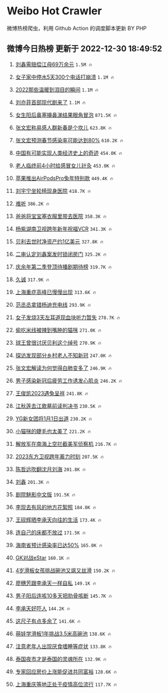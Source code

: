 # Weibo Hot Crawler 



微博热榜爬虫，利用 Github Action 的调度脚本更新 BY PHP 


## 微博今日热榜 更新于 2022-12-30 18:49:52 
1. [刘鑫需赔偿江母69万余元](https://s.weibo.com/weibo?q=%23%E5%88%98%E9%91%AB%E9%9C%80%E8%B5%94%E5%81%BF%E6%B1%9F%E6%AF%8D69%E4%B8%87%E4%BD%99%E5%85%83%23&t=31&band_rank=1&Refer=top) `1.5M 🔥` 

1. [女子家中停水5天300个电话打崩溃](https://s.weibo.com/weibo?q=%23%E5%A5%B3%E5%AD%90%E5%AE%B6%E4%B8%AD%E5%81%9C%E6%B0%B45%E5%A4%A9300%E4%B8%AA%E7%94%B5%E8%AF%9D%E6%89%93%E5%B4%A9%E6%BA%83%23&t=31&band_rank=2&Refer=top) `1.1M 🔥` 

1. [2022那些温暖到泪目的瞬间](https://s.weibo.com/weibo?q=%232022%E9%82%A3%E4%BA%9B%E6%B8%A9%E6%9A%96%E5%88%B0%E6%B3%AA%E7%9B%AE%E7%9A%84%E7%9E%AC%E9%97%B4%23&t=31&band_rank=3&Refer=top) `1.1M 🔥` 

1. [刘亦菲首部现代剧来了](https://s.weibo.com/weibo?q=%23%E5%88%98%E4%BA%A6%E8%8F%B2%E9%A6%96%E9%83%A8%E7%8E%B0%E4%BB%A3%E5%89%A7%E6%9D%A5%E4%BA%86%23&t=31&band_rank=4&Refer=top) `1.1M 🔥` 

1. [女生阳后鼻塞擤鼻涕结果眼角冒泡](https://s.weibo.com/weibo?q=%23%E5%A5%B3%E7%94%9F%E9%98%B3%E5%90%8E%E9%BC%BB%E5%A1%9E%E6%93%A4%E9%BC%BB%E6%B6%95%E7%BB%93%E6%9E%9C%E7%9C%BC%E8%A7%92%E5%86%92%E6%B3%A1%23&t=31&band_rank=5&Refer=top) `871.5K 🔥` 

1. [张文宏称易感人群新春是个坎儿](https://s.weibo.com/weibo?q=%23%E5%BC%A0%E6%96%87%E5%AE%8F%E7%A7%B0%E6%98%93%E6%84%9F%E4%BA%BA%E7%BE%A4%E6%96%B0%E6%98%A5%E6%98%AF%E4%B8%AA%E5%9D%8E%E5%84%BF%23&t=31&band_rank=6&Refer=top) `623.8K 🔥` 

1. [张文宏预测春节感染率可能达到80%](https://s.weibo.com/weibo?q=%23%E5%BC%A0%E6%96%87%E5%AE%8F%E9%A2%84%E6%B5%8B%E6%98%A5%E8%8A%82%E6%84%9F%E6%9F%93%E7%8E%87%E5%8F%AF%E8%83%BD%E8%BE%BE%E5%88%B080%25%23&t=31&band_rank=7&Refer=top) `610.2K 🔥` 

1. [中国有可能实现人类经济史上的奇迹](https://s.weibo.com/weibo?q=%23%E4%B8%AD%E5%9B%BD%E6%9C%89%E5%8F%AF%E8%83%BD%E5%AE%9E%E7%8E%B0%E4%BA%BA%E7%B1%BB%E7%BB%8F%E6%B5%8E%E5%8F%B2%E4%B8%8A%E7%9A%84%E5%A5%87%E8%BF%B9%23&t=31&band_rank=8&Refer=top) `454.0K 🔥` 

1. [老人临终前4小时给感冒女儿针灸](https://s.weibo.com/weibo?q=%23%E8%80%81%E4%BA%BA%E4%B8%B4%E7%BB%88%E5%89%8D4%E5%B0%8F%E6%97%B6%E7%BB%99%E6%84%9F%E5%86%92%E5%A5%B3%E5%84%BF%E9%92%88%E7%81%B8%23&t=31&band_rank=9&Refer=top) `453.0K 🔥` 

1. [苹果推出AirPodsPro兔年特别款](https://s.weibo.com/weibo?q=%23%E8%8B%B9%E6%9E%9C%E6%8E%A8%E5%87%BAAirPodsPro%E5%85%94%E5%B9%B4%E7%89%B9%E5%88%AB%E6%AC%BE%23&t=31&band_rank=10&Refer=top) `449.4K 🔥` 

1. [刘宇宁坐轮椅现身医院](https://s.weibo.com/weibo?q=%23%E5%88%98%E5%AE%87%E5%AE%81%E5%9D%90%E8%BD%AE%E6%A4%85%E7%8E%B0%E8%BA%AB%E5%8C%BB%E9%99%A2%23&t=31&band_rank=11&Refer=top) `418.7K 🔥` 

1. [难听](https://s.weibo.com/weibo?q=%E9%9A%BE%E5%90%AC&t=31&band_rank=12&Refer=top) `386.2K 🔥` 

1. [爸爸将宝宝塞衣服里带去医院](https://s.weibo.com/weibo?q=%23%E7%88%B8%E7%88%B8%E5%B0%86%E5%AE%9D%E5%AE%9D%E5%A1%9E%E8%A1%A3%E6%9C%8D%E9%87%8C%E5%B8%A6%E5%8E%BB%E5%8C%BB%E9%99%A2%23&t=31&band_rank=13&Refer=top) `358.3K 🔥` 

1. [杨紫湖南卫视跨年新年祝福VCR](https://s.weibo.com/weibo?q=%23%E6%9D%A8%E7%B4%AB%E6%B9%96%E5%8D%97%E5%8D%AB%E8%A7%86%E8%B7%A8%E5%B9%B4%E6%96%B0%E5%B9%B4%E7%A5%9D%E7%A6%8FVCR%23&t=31&band_rank=14&Refer=top) `341.3K 🔥` 

1. [贝利去世时净资产约1亿美元](https://s.weibo.com/weibo?q=%23%E8%B4%9D%E5%88%A9%E5%8E%BB%E4%B8%96%E6%97%B6%E5%87%80%E8%B5%84%E4%BA%A7%E7%BA%A61%E4%BA%BF%E7%BE%8E%E5%85%83%23&t=31&band_rank=15&Refer=top) `327.8K 🔥` 

1. [二审认定刘鑫案发时锁闭房门](https://s.weibo.com/weibo?q=%23%E4%BA%8C%E5%AE%A1%E8%AE%A4%E5%AE%9A%E5%88%98%E9%91%AB%E6%A1%88%E5%8F%91%E6%97%B6%E9%94%81%E9%97%AD%E6%88%BF%E9%97%A8%23&t=31&band_rank=16&Refer=top) `325.2K 🔥` 

1. [庆余年第二季登顶待播剧期待榜](https://s.weibo.com/weibo?q=%23%E5%BA%86%E4%BD%99%E5%B9%B4%E7%AC%AC%E4%BA%8C%E5%AD%A3%E7%99%BB%E9%A1%B6%E5%BE%85%E6%92%AD%E5%89%A7%E6%9C%9F%E5%BE%85%E6%A6%9C%23&t=31&band_rank=17&Refer=top) `319.7K 🔥` 

1. [久诚](https://s.weibo.com/weibo?q=%E4%B9%85%E8%AF%9A&t=31&band_rank=18&Refer=top) `317.9K 🔥` 

1. [上海重症高峰已慢慢出现](https://s.weibo.com/weibo?q=%23%E4%B8%8A%E6%B5%B7%E9%87%8D%E7%97%87%E9%AB%98%E5%B3%B0%E5%B7%B2%E6%85%A2%E6%85%A2%E5%87%BA%E7%8E%B0%23&t=31&band_rank=19&Refer=top) `313.6K 🔥` 

1. [范丞丞拿错杨迪充电线](https://s.weibo.com/weibo?q=%23%E8%8C%83%E4%B8%9E%E4%B8%9E%E6%8B%BF%E9%94%99%E6%9D%A8%E8%BF%AA%E5%85%85%E7%94%B5%E7%BA%BF%23&t=31&band_rank=20&Refer=top) `293.9K 🔥` 

1. [女子发烧3天左耳道现血块听力暂失](https://s.weibo.com/weibo?q=%23%E5%A5%B3%E5%AD%90%E5%8F%91%E7%83%A73%E5%A4%A9%E5%B7%A6%E8%80%B3%E9%81%93%E7%8E%B0%E8%A1%80%E5%9D%97%E5%90%AC%E5%8A%9B%E6%9A%82%E5%A4%B1%23&t=31&band_rank=21&Refer=top) `278.7K 🔥` 

1. [偷吃米线被辣到嘴肿的猫咪](https://s.weibo.com/weibo?q=%23%E5%81%B7%E5%90%83%E7%B1%B3%E7%BA%BF%E8%A2%AB%E8%BE%A3%E5%88%B0%E5%98%B4%E8%82%BF%E7%9A%84%E7%8C%AB%E5%92%AA%23&t=31&band_rank=22&Refer=top) `271.0K 🔥` 

1. [球王曾很讨厌贝利这个绰号](https://s.weibo.com/weibo?q=%23%E7%90%83%E7%8E%8B%E6%9B%BE%E5%BE%88%E8%AE%A8%E5%8E%8C%E8%B4%9D%E5%88%A9%E8%BF%99%E4%B8%AA%E7%BB%B0%E5%8F%B7%23&t=31&band_rank=23&Refer=top) `270.9K 🔥` 

1. [探访发现部分乡村老人不知新冠](https://s.weibo.com/weibo?q=%23%E6%8E%A2%E8%AE%BF%E5%8F%91%E7%8E%B0%E9%83%A8%E5%88%86%E4%B9%A1%E6%9D%91%E8%80%81%E4%BA%BA%E4%B8%8D%E7%9F%A5%E6%96%B0%E5%86%A0%23&t=31&band_rank=24&Refer=top) `247.0K 🔥` 

1. [张文宏解读为何觉得白肺变多了](https://s.weibo.com/weibo?q=%23%E5%BC%A0%E6%96%87%E5%AE%8F%E8%A7%A3%E8%AF%BB%E4%B8%BA%E4%BD%95%E8%A7%89%E5%BE%97%E7%99%BD%E8%82%BA%E5%8F%98%E5%A4%9A%E4%BA%86%23&t=31&band_rank=25&Refer=top) `246.9K 🔥` 

1. [男子感染新冠后疲劳工作诱发心肌炎](https://s.weibo.com/weibo?q=%23%E7%94%B7%E5%AD%90%E6%84%9F%E6%9F%93%E6%96%B0%E5%86%A0%E5%90%8E%E7%96%B2%E5%8A%B3%E5%B7%A5%E4%BD%9C%E8%AF%B1%E5%8F%91%E5%BF%83%E8%82%8C%E7%82%8E%23&t=31&band_rank=26&Refer=top) `246.2K 🔥` 

1. [王俊凯2023遇兔呈祥](https://s.weibo.com/weibo?q=%23%E7%8E%8B%E4%BF%8A%E5%87%AF2023%E9%81%87%E5%85%94%E5%91%88%E7%A5%A5%23&t=31&band_rank=27&Refer=top) `241.8K 🔥` 

1. [江秋莲去江歌墓前读判决书](https://s.weibo.com/weibo?q=%23%E6%B1%9F%E7%A7%8B%E8%8E%B2%E5%8E%BB%E6%B1%9F%E6%AD%8C%E5%A2%93%E5%89%8D%E8%AF%BB%E5%88%A4%E5%86%B3%E4%B9%A6%23&t=31&band_rank=28&Refer=top) `230.5K 🔥` 

1. [YG新女团将1月1日出道](https://s.weibo.com/weibo?q=%23YG%E6%96%B0%E5%A5%B3%E5%9B%A2%E5%B0%861%E6%9C%881%E6%97%A5%E5%87%BA%E9%81%93%23&t=31&band_rank=29&Refer=top) `230.2K 🔥` 

1. [小猫咪的睫毛也太美了](https://s.weibo.com/weibo?q=%23%E5%B0%8F%E7%8C%AB%E5%92%AA%E7%9A%84%E7%9D%AB%E6%AF%9B%E4%B9%9F%E5%A4%AA%E7%BE%8E%E4%BA%86%23&t=31&band_rank=30&Refer=top) `221.2K 🔥` 

1. [解放军在南海上空拦截美军侦察机](https://s.weibo.com/weibo?q=%23%E8%A7%A3%E6%94%BE%E5%86%9B%E5%9C%A8%E5%8D%97%E6%B5%B7%E4%B8%8A%E7%A9%BA%E6%8B%A6%E6%88%AA%E7%BE%8E%E5%86%9B%E4%BE%A6%E5%AF%9F%E6%9C%BA%23&t=31&band_rank=31&Refer=top) `216.7K 🔥` 

1. [2023东方卫视跨年蓄力时刻](https://s.weibo.com/weibo?q=%232023%E4%B8%9C%E6%96%B9%E5%8D%AB%E8%A7%86%E8%B7%A8%E5%B9%B4%E8%93%84%E5%8A%9B%E6%97%B6%E5%88%BB%23&t=31&band_rank=32&Refer=top) `207.5K 🔥` 

1. [陈哲远吹翻沈月刘海](https://s.weibo.com/weibo?q=%23%E9%99%88%E5%93%B2%E8%BF%9C%E5%90%B9%E7%BF%BB%E6%B2%88%E6%9C%88%E5%88%98%E6%B5%B7%23&t=31&band_rank=33&Refer=top) `201.8K 🔥` 

1. [刘鑫](https://s.weibo.com/weibo?q=%E5%88%98%E9%91%AB&t=31&band_rank=34&Refer=top) `201.3K 🔥` 

1. [剧院魅影中文版](https://s.weibo.com/weibo?q=%23%E5%89%A7%E9%99%A2%E9%AD%85%E5%BD%B1%E4%B8%AD%E6%96%87%E7%89%88%23&t=31&band_rank=35&Refer=top) `191.5K 🔥` 

1. [李现去有风的地方花絮照](https://s.weibo.com/weibo?q=%23%E6%9D%8E%E7%8E%B0%E5%8E%BB%E6%9C%89%E9%A3%8E%E7%9A%84%E5%9C%B0%E6%96%B9%E8%8A%B1%E7%B5%AE%E7%85%A7%23&t=31&band_rank=36&Refer=top) `184.0K 🔥` 

1. [王砚辉晒李承天向往的生活](https://s.weibo.com/weibo?q=%23%E7%8E%8B%E7%A0%9A%E8%BE%89%E6%99%92%E6%9D%8E%E6%89%BF%E5%A4%A9%E5%90%91%E5%BE%80%E7%9A%84%E7%94%9F%E6%B4%BB%23&t=31&band_rank=37&Refer=top) `173.4K 🔥` 

1. [连自己的床都不放过](https://s.weibo.com/weibo?q=%23%E8%BF%9E%E8%87%AA%E5%B7%B1%E7%9A%84%E5%BA%8A%E9%83%BD%E4%B8%8D%E6%94%BE%E8%BF%87%23&t=31&band_rank=38&Refer=top) `171.5K 🔥` 

1. [海南省预计感染率已达50%](https://s.weibo.com/weibo?q=%23%E6%B5%B7%E5%8D%97%E7%9C%81%E9%A2%84%E8%AE%A1%E6%84%9F%E6%9F%93%E7%8E%87%E5%B7%B2%E8%BE%BE50%25%23&t=31&band_rank=39&Refer=top) `165.0K 🔥` 

1. [GK对战eStar](https://s.weibo.com/weibo?q=%23GK%E5%AF%B9%E6%88%98eStar%23&t=31&band_rank=40&Refer=top) `160.1K 🔥` 

1. [4岁滑板女孩挑战碗池又飒又丝滑](https://s.weibo.com/weibo?q=%234%E5%B2%81%E6%BB%91%E6%9D%BF%E5%A5%B3%E5%AD%A9%E6%8C%91%E6%88%98%E7%A2%97%E6%B1%A0%E5%8F%88%E9%A3%92%E5%8F%88%E4%B8%9D%E6%BB%91%23&t=31&band_rank=41&Refer=top) `150.2K 🔥` 

1. [廖穗芳跟李承天一样自私](https://s.weibo.com/weibo?q=%23%E5%BB%96%E7%A9%97%E8%8A%B3%E8%B7%9F%E6%9D%8E%E6%89%BF%E5%A4%A9%E4%B8%80%E6%A0%B7%E8%87%AA%E7%A7%81%23&t=31&band_rank=42&Refer=top) `149.1K 🔥` 

1. [男子阳后连咳10多天把肋骨咳断](https://s.weibo.com/weibo?q=%23%E7%94%B7%E5%AD%90%E9%98%B3%E5%90%8E%E8%BF%9E%E5%92%B310%E5%A4%9A%E5%A4%A9%E6%8A%8A%E8%82%8B%E9%AA%A8%E5%92%B3%E6%96%AD%23&t=31&band_rank=43&Refer=top) `145.7K 🔥` 

1. [李承天好吓人](https://s.weibo.com/weibo?q=%23%E6%9D%8E%E6%89%BF%E5%A4%A9%E5%A5%BD%E5%90%93%E4%BA%BA%23&t=31&band_rank=44&Refer=top) `144.2K 🔥` 

1. [这尺子有点多余了](https://s.weibo.com/weibo?q=%23%E8%BF%99%E5%B0%BA%E5%AD%90%E6%9C%89%E7%82%B9%E5%A4%9A%E4%BD%99%E4%BA%86%23&t=31&band_rank=45&Refer=top) `141.6K 🔥` 

1. [萌娃学滑板1年挑战3.5米高碗池](https://s.weibo.com/weibo?q=%23%E8%90%8C%E5%A8%83%E5%AD%A6%E6%BB%91%E6%9D%BF1%E5%B9%B4%E6%8C%91%E6%88%983.5%E7%B1%B3%E9%AB%98%E7%A2%97%E6%B1%A0%23&t=31&band_rank=46&Refer=top) `138.6K 🔥` 

1. [注意老年人出现厌食嗜睡等症状](https://s.weibo.com/weibo?q=%23%E6%B3%A8%E6%84%8F%E8%80%81%E5%B9%B4%E4%BA%BA%E5%87%BA%E7%8E%B0%E5%8E%8C%E9%A3%9F%E5%97%9C%E7%9D%A1%E7%AD%89%E7%97%87%E7%8A%B6%23&t=31&band_rank=47&Refer=top) `133.8K 🔥` 

1. [泰国夜市才是泰国的灵魂所在](https://s.weibo.com/weibo?q=%23%E6%B3%B0%E5%9B%BD%E5%A4%9C%E5%B8%82%E6%89%8D%E6%98%AF%E6%B3%B0%E5%9B%BD%E7%9A%84%E7%81%B5%E9%AD%82%E6%89%80%E5%9C%A8%23&t=31&band_rank=48&Refer=top) `132.9K 🔥` 

1. [专家回应房价上涨能促进共同富裕](https://s.weibo.com/weibo?q=%23%E4%B8%93%E5%AE%B6%E5%9B%9E%E5%BA%94%E6%88%BF%E4%BB%B7%E4%B8%8A%E6%B6%A8%E8%83%BD%E4%BF%83%E8%BF%9B%E5%85%B1%E5%90%8C%E5%AF%8C%E8%A3%95%23&t=31&band_rank=49&Refer=top) `128.6K 🔥` 

1. [上海重庆等地正处于疫情高位流行](https://s.weibo.com/weibo?q=%23%E4%B8%8A%E6%B5%B7%E9%87%8D%E5%BA%86%E7%AD%89%E5%9C%B0%E6%AD%A3%E5%A4%84%E4%BA%8E%E7%96%AB%E6%83%85%E9%AB%98%E4%BD%8D%E6%B5%81%E8%A1%8C%23&t=31&band_rank=50&Refer=top) `117.7K 🔥` 


